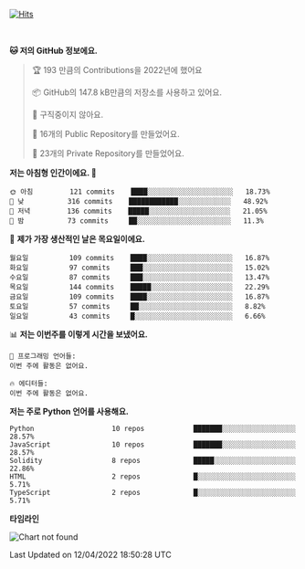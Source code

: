 [![Hits](https://hits.seeyoufarm.com/api/count/incr/badge.svg?url=https%3A%2F%2Fgithub.com%2FSoohan-Park&count_bg=%23000000&title_bg=%23828282&icon=gradle.svg&icon_color=%23FFFFFF&title=Visited&edge_flat=false)](https://hits.seeyoufarm.com)  

<br/>

<!--START_SECTION:waka-->
**🐱 저의 GitHub 정보에요.** 

> 🏆 193 만큼의 Contributions을 2022년에 했어요
 > 
> 📦 GitHub의 147.8 kB만큼의 저장소를 사용하고 있어요. 
 > 
> 🚫 구직중이지 않아요.
 > 
> 📜 16개의 Public Repository를 만들었어요. 
 > 
> 🔑 23개의 Private Repository를 만들었어요.  
 > 
**저는 아침형 인간이에요. 🐤** 

```text
🌞 아침         121 commits    ████░░░░░░░░░░░░░░░░░░░░░   18.73% 
🌆 낮　         316 commits    ████████████░░░░░░░░░░░░░   48.92% 
🌃 저녁         136 commits    █████░░░░░░░░░░░░░░░░░░░░   21.05% 
🌙 밤　         73 commits     ██░░░░░░░░░░░░░░░░░░░░░░░   11.3%

```
📅 **제가 가장 생산적인 날은 목요일이에요.** 

```text
월요일          109 commits    ████░░░░░░░░░░░░░░░░░░░░░   16.87% 
화요일          97 commits     ███░░░░░░░░░░░░░░░░░░░░░░   15.02% 
수요일          87 commits     ███░░░░░░░░░░░░░░░░░░░░░░   13.47% 
목요일          144 commits    █████░░░░░░░░░░░░░░░░░░░░   22.29% 
금요일          109 commits    ████░░░░░░░░░░░░░░░░░░░░░   16.87% 
토요일          57 commits     ██░░░░░░░░░░░░░░░░░░░░░░░   8.82% 
일요일          43 commits     █░░░░░░░░░░░░░░░░░░░░░░░░   6.66%

```


📊 **저는 이번주를 이렇게 시간을 보냈어요.** 

```text
💬 프로그래밍 언어들: 
이번 주에 활동은 없어요.

🔥 에디터들: 
이번 주에 활동은 없어요.

```

**저는 주로 Python 언어를 사용해요.** 

```text
Python                   10 repos            ███████░░░░░░░░░░░░░░░░░░   28.57% 
JavaScript               10 repos            ███████░░░░░░░░░░░░░░░░░░   28.57% 
Solidity                 8 repos             █████░░░░░░░░░░░░░░░░░░░░   22.86% 
HTML                     2 repos             █░░░░░░░░░░░░░░░░░░░░░░░░   5.71% 
TypeScript               2 repos             █░░░░░░░░░░░░░░░░░░░░░░░░   5.71%

```


**타임라인**

![Chart not found](https://raw.githubusercontent.com/Soohan-Park/Soohan-Park/master/charts/bar_graph.png) 


 Last Updated on 12/04/2022 18:50:28 UTC
<!--END_SECTION:waka-->
